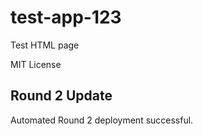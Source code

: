 # test-app-123

Test HTML page

MIT License

## Round 2 Update
Automated Round 2 deployment successful.